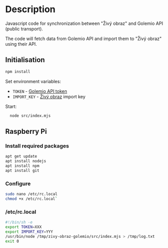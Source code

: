 # Description

Javascript code for synchronization between "Živý obraz" and Golemio API (public transport).

The code will fetch data from Golemio API and import them to "Živý obraz" using their API.

## Initialisation

```bash
npm install
```

Set environment variables:

* `TOKEN` - [Golemio API token](https://api.golemio.cz/docs/openapi/)
* `IMPORT_KEY` - [Živý obraz](https://zivyobraz.eu/?page=muj-ucet&hodnoty=1) import key

Start:

```bash
  node src/index.mjs
```

## Raspberry Pi

### Install required packages

```bash
apt get update
apt install nodejs
apt install npm
apt install git
```

### Configure

```bash
sudo nano /etc/rc.local
chmod +x /etc/rc.local`
```

### /etc/rc.local

```bash
#!/bin/sh -e
export TOKEN=XXX
export IMPORT_KEY=YYY
/usr/bin/node /tmp/zivy-obraz-golemio/src/index.mjs > /tmp/log.txt
exit 0
```
